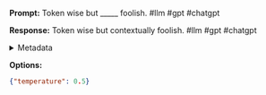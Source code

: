 **Prompt:**
Token wise but _____ foolish. #llm #gpt #chatgpt

**Response:**
Token wise but contextually foolish. #llm #gpt #chatgpt

<details><summary>Metadata</summary>

- Duration: 1003 ms
- Datetime: 2023-09-02T22:20:27.387513
- Model: gpt-3.5-turbo-0613

</details>

**Options:**
```json
{"temperature": 0.5}
```

